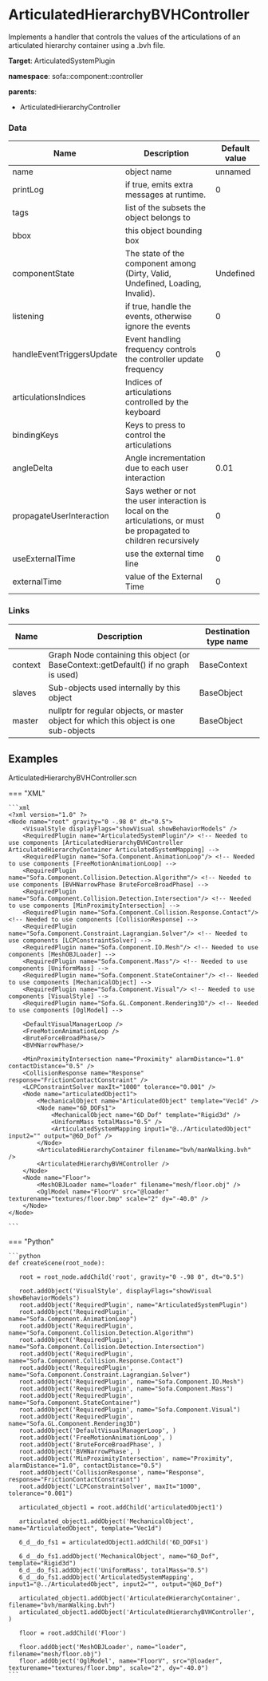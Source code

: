 <!-- generate_doc -->
# ArticulatedHierarchyBVHController

Implements a handler that controls the values of the articulations of an articulated hierarchy container using a .bvh file.


__Target__: ArticulatedSystemPlugin

__namespace__: sofa::component::controller

__parents__:

- ArticulatedHierarchyController

### Data

<table>
    <thead>
        <tr>
            <th>Name</th>
            <th>Description</th>
            <th>Default value</th>
        </tr>
    </thead>
    <tbody>
	<tr>
		<td>name</td>
		<td>
object name
		</td>
		<td>unnamed</td>
	</tr>
	<tr>
		<td>printLog</td>
		<td>
if true, emits extra messages at runtime.
		</td>
		<td>0</td>
	</tr>
	<tr>
		<td>tags</td>
		<td>
list of the subsets the object belongs to
		</td>
		<td></td>
	</tr>
	<tr>
		<td>bbox</td>
		<td>
this object bounding box
		</td>
		<td></td>
	</tr>
	<tr>
		<td>componentState</td>
		<td>
The state of the component among (Dirty, Valid, Undefined, Loading, Invalid).
		</td>
		<td>Undefined</td>
	</tr>
	<tr>
		<td>listening</td>
		<td>
if true, handle the events, otherwise ignore the events
		</td>
		<td>0</td>
	</tr>
	<tr>
		<td>handleEventTriggersUpdate</td>
		<td>
Event handling frequency controls the controller update frequency
		</td>
		<td>0</td>
	</tr>
	<tr>
		<td>articulationsIndices</td>
		<td>
Indices of articulations controlled by the keyboard
		</td>
		<td></td>
	</tr>
	<tr>
		<td>bindingKeys</td>
		<td>
Keys to press to control the articulations
		</td>
		<td></td>
	</tr>
	<tr>
		<td>angleDelta</td>
		<td>
Angle incrementation due to each user interaction
		</td>
		<td>0.01</td>
	</tr>
	<tr>
		<td>propagateUserInteraction</td>
		<td>
Says wether or not the user interaction is local on the articulations, or must be propagated to children recursively
		</td>
		<td>0</td>
	</tr>
	<tr>
		<td>useExternalTime</td>
		<td>
use the external time line
		</td>
		<td>0</td>
	</tr>
	<tr>
		<td>externalTime</td>
		<td>
 value of the External Time
		</td>
		<td>0</td>
	</tr>

</tbody>
</table>

### Links


| Name | Description | Destination type name |
| ---- | ----------- | --------------------- |
|context|Graph Node containing this object (or BaseContext::getDefault() if no graph is used)|BaseContext|
|slaves|Sub-objects used internally by this object|BaseObject|
|master|nullptr for regular objects, or master object for which this object is one sub-objects|BaseObject|

## Examples 

ArticulatedHierarchyBVHController.scn

=== "XML"

    ```xml
    <?xml version="1.0" ?>
    <Node name="root" gravity="0 -.98 0" dt="0.5">
        <VisualStyle displayFlags="showVisual showBehaviorModels" />
        <RequiredPlugin name="ArticulatedSystemPlugin"/> <!-- Needed to use components [ArticulatedHierarchyBVHController ArticulatedHierarchyContainer ArticulatedSystemMapping] -->
        <RequiredPlugin name="Sofa.Component.AnimationLoop"/> <!-- Needed to use components [FreeMotionAnimationLoop] -->
        <RequiredPlugin name="Sofa.Component.Collision.Detection.Algorithm"/> <!-- Needed to use components [BVHNarrowPhase BruteForceBroadPhase] -->
        <RequiredPlugin name="Sofa.Component.Collision.Detection.Intersection"/> <!-- Needed to use components [MinProximityIntersection] -->
        <RequiredPlugin name="Sofa.Component.Collision.Response.Contact"/> <!-- Needed to use components [CollisionResponse] -->
        <RequiredPlugin name="Sofa.Component.Constraint.Lagrangian.Solver"/> <!-- Needed to use components [LCPConstraintSolver] -->
        <RequiredPlugin name="Sofa.Component.IO.Mesh"/> <!-- Needed to use components [MeshOBJLoader] -->
        <RequiredPlugin name="Sofa.Component.Mass"/> <!-- Needed to use components [UniformMass] -->
        <RequiredPlugin name="Sofa.Component.StateContainer"/> <!-- Needed to use components [MechanicalObject] -->
        <RequiredPlugin name="Sofa.Component.Visual"/> <!-- Needed to use components [VisualStyle] -->
        <RequiredPlugin name="Sofa.GL.Component.Rendering3D"/> <!-- Needed to use components [OglModel] -->
    
        <DefaultVisualManagerLoop />
        <FreeMotionAnimationLoop />
        <BruteForceBroadPhase/>
        <BVHNarrowPhase/>
    
        <MinProximityIntersection name="Proximity" alarmDistance="1.0" contactDistance="0.5" />
        <CollisionResponse name="Response" response="FrictionContactConstraint" />
        <LCPConstraintSolver maxIt="1000" tolerance="0.001" />
        <Node name="articulatedObject1">
            <MechanicalObject name="ArticulatedObject" template="Vec1d" />
            <Node name="6D_DOFs1">
                <MechanicalObject name="6D_Dof" template="Rigid3d" />
                <UniformMass totalMass="0.5" />
                <ArticulatedSystemMapping input1="@../ArticulatedObject" input2="" output="@6D_Dof" />
            </Node>
            <ArticulatedHierarchyContainer filename="bvh/manWalking.bvh" />
            <ArticulatedHierarchyBVHController />
        </Node>
        <Node name="Floor">
            <MeshOBJLoader name="loader" filename="mesh/floor.obj" />
            <OglModel name="FloorV" src="@loader" texturename="textures/floor.bmp" scale="2" dy="-40.0" />
        </Node>
    </Node>

    ```

=== "Python"

    ```python
    def createScene(root_node):

       root = root_node.addChild('root', gravity="0 -.98 0", dt="0.5")

       root.addObject('VisualStyle', displayFlags="showVisual showBehaviorModels")
       root.addObject('RequiredPlugin', name="ArticulatedSystemPlugin")
       root.addObject('RequiredPlugin', name="Sofa.Component.AnimationLoop")
       root.addObject('RequiredPlugin', name="Sofa.Component.Collision.Detection.Algorithm")
       root.addObject('RequiredPlugin', name="Sofa.Component.Collision.Detection.Intersection")
       root.addObject('RequiredPlugin', name="Sofa.Component.Collision.Response.Contact")
       root.addObject('RequiredPlugin', name="Sofa.Component.Constraint.Lagrangian.Solver")
       root.addObject('RequiredPlugin', name="Sofa.Component.IO.Mesh")
       root.addObject('RequiredPlugin', name="Sofa.Component.Mass")
       root.addObject('RequiredPlugin', name="Sofa.Component.StateContainer")
       root.addObject('RequiredPlugin', name="Sofa.Component.Visual")
       root.addObject('RequiredPlugin', name="Sofa.GL.Component.Rendering3D")
       root.addObject('DefaultVisualManagerLoop', )
       root.addObject('FreeMotionAnimationLoop', )
       root.addObject('BruteForceBroadPhase', )
       root.addObject('BVHNarrowPhase', )
       root.addObject('MinProximityIntersection', name="Proximity", alarmDistance="1.0", contactDistance="0.5")
       root.addObject('CollisionResponse', name="Response", response="FrictionContactConstraint")
       root.addObject('LCPConstraintSolver', maxIt="1000", tolerance="0.001")

       articulated_object1 = root.addChild('articulatedObject1')

       articulated_object1.addObject('MechanicalObject', name="ArticulatedObject", template="Vec1d")

       6_d__do_fs1 = articulatedObject1.addChild('6D_DOFs1')

       6_d__do_fs1.addObject('MechanicalObject', name="6D_Dof", template="Rigid3d")
       6_d__do_fs1.addObject('UniformMass', totalMass="0.5")
       6_d__do_fs1.addObject('ArticulatedSystemMapping', input1="@../ArticulatedObject", input2="", output="@6D_Dof")

       articulated_object1.addObject('ArticulatedHierarchyContainer', filename="bvh/manWalking.bvh")
       articulated_object1.addObject('ArticulatedHierarchyBVHController', )

       floor = root.addChild('Floor')

       floor.addObject('MeshOBJLoader', name="loader", filename="mesh/floor.obj")
       floor.addObject('OglModel', name="FloorV", src="@loader", texturename="textures/floor.bmp", scale="2", dy="-40.0")
    ```

